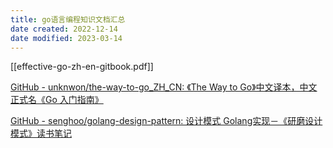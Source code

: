 ```yaml
---
title: go语言编程知识文档汇总
date created: 2022-12-14
date modified: 2023-03-14
---
```


[[effective-go-zh-en-gitbook.pdf]]

[GitHub - unknwon/the-way-to-go_ZH_CN: 《The Way to Go》中文译本，中文正式名《Go 入门指南》](https://github.com/unknwon/the-way-to-go_ZH_CN?utm_source=gold_browser_extension)

[GitHub - senghoo/golang-design-pattern: 设计模式 Golang实现－《研磨设计模式》读书笔记](https://github.com/senghoo/golang-design-pattern?utm_source=gold_browser_extension)
